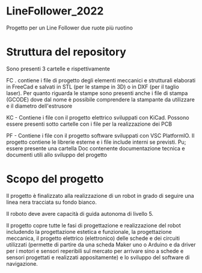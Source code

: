 # LineFollower_2022
Progetto per un Line Follower due ruote più ruotino

# Struttura del repository
Sono presenti 3 cartelle e rispettivamente

FC . contiene i file di progetto degli elementi meccanici e strutturali elaborati in FreeCad e salvati in STL (per le stampe in 3D) o in DXF (per il taglio laser). Per quanto riguarda le stampe sono presenti anche i file di stampa (GCODE) dove dal nome è possibile comprendere la stampante da utilizzare e il diametro dell'estrusore

KC - Contiene i file con il progetto elettrico sviluppati con KiCad. Possono essere presenti sotto cartelle con i file per la realizzazione dei PCB

PF - Contiene i file con il progetto software sviluppati con VSC PlatformIO. Il progetto contiene le librerie esterne e i file include interni se previsti. Pu; essere presente una cartella Doc contenente documentazione tecnica e documenti utili allo sviluppo del progetto

# Scopo del progetto
Il progetto è finalizzato alla realizzazione di un robot in grado di seguire una linea nera tracciata su fondo bianco.

Il roboto deve avere capacità di guida autonoma di livello 5.

Il progetto copre tutte le fasi di progettazione e realizzazione del robot includendo la progettazione estetica e funzionale, la progettazione meccanica, il progetto elettrico (elettronico) delle schede e dei circuiti utilizzati (permette di partire da una scheda Maker uno o Arduino e da driver per i motori e sensori reperibili sul mercato per arrivare sino a schede e sensori progettati e realizzati appositamente) e lo sviluppo del software di navigazione.
